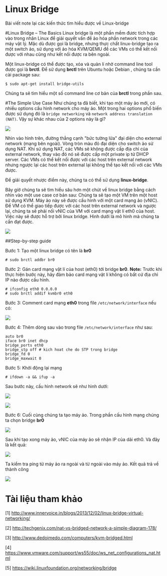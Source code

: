 Linux Bridge
========
Bài viết note lại các kiến thức tìm hiểu được về Linux-bridge

#Linux Bridge – The Basics
Linux bridge là một phần mềm đươc tích hợp vào trong nhân Linux để giải quyết vấn đề ảo hóa phần network trong các máy vật lý. Mặc dù được gọi là bridge, nhưng thực chất linux-bridge tạo ra một switch ảo, sử dụng với ảo hóa KVM/QEMU để các VMs có thể kết nối được với nhau cũng như kết nối được ra bên ngoài.

Một linux-bridge có thể được tạo, xóa và quản lí nhờ command line tool được gọi là **brctl**. Để sử dụng **brctl** trên Ubuntu hoặc Debian , chúng ta cần cài package sau: 

	$ sudo apt-get install bridge-utils

Chúng ta sẽ tìm hiểu một số command line cơ bản của **brctl** trong phần sau.

#The Simple Use Case
Như chúng ta đã biết, khi tạo một máy ảo mới, có nhiều options cấu hình network cho máy ảo. Một trong hai options phổ biến được sử dụng đó là `bridge networking` và `network address translation (NAT)`. Vậy sự khác nhau của 2 options này là gì?

![](https://github.com/vanduc95/OpenStack_Network/blob/master/img/bridge_vs_NAT.png) 

Nhìn vào hình trên, đường thẳng cạnh "bức tường lửa" đại diện cho external network (mạng bên ngoài). Vòng tròn màu đỏ đại diện cho switch ảo sử dụng NAT. Khi sử dụng NAT, các VMs sẽ không được cấp địa chỉ của external network, thay vào đó nó sẽ được cấp một private ip từ DHCP server. Các VMs có thể kết nối được với các host trên external network nhưng ngược lại các host trên external lại không thể tạo kết nối với các VMs được. 

Để giải quyết nhược điểm này, chúng ta có thể sử dụng **linux-bridge**.

Bây giờ chúng ta sẽ tìm hiểu sâu hơn một chút về linux bridge bằng cách nhìn vào một use case cơ bản sau:  Chúng ta sẽ tạo một VM trên một host sử dụng KVM. Máy ảo này sẽ được cấu hình với một card mạng ảo (vNIC). Để VM có thể giao tiếp được với các host trên external network và ngược lại, chúng ta sẽ phải nối vNIC của VM với card mạng vật lí eth0 của host. Việc này sẽ được hỗ trợ bởi linux bridge. Hình dưới là mô hình mà chúng ta cần đạt được.

![](https://github.com/vanduc95/OpenStack_Network/blob/master/img/Linux-Bridge-Simple-UseCase.png) 

##Step-by-step guide

Bước 1: Tạo một linux bridge có tên là **br0**

	# sudo brctl addbr br0

Bước 2: Gán card mạng vật lí của host (eth0) tới bridge **br0**. **Note:** Trước khi thực hiện bước này, hãy đảm bảo card mạng vật lí không có bất cứ địa chỉ IP nào được cấu hình.


	# ifconfig eth0 0.0.0.0
	# sudo brctl addif kvmbr0 eth0
	
Bước 3: Comment card mạng **eth0** trong file `/etc/network/interface` nếu có:

![](https://camo.githubusercontent.com/c2ec80f423ce391e1ec1af40e077575408340359/687474703a2f2f692e696d6775722e636f6d2f7a4534703271682e706e67) 

Bước 4: Thêm dòng sau vào trong file `/etc/network/interface` như sau:

	auto br0
	iface br0 inet dhcp
	bridge_ports eth0
	bridge_stp off # kich hoat che do STP trong bridge
	bridge_fd 0 
	bridge_maxwait 0

Bước 5: Khởi động lại mạng

	# ifdown -a && ifup -a
	
Sau bước này, cấu hình network sẽ như hình dưới:

![](https://github.com/vanduc95/OpenStack_Network/blob/master/img/ifconfig.png) 

![](https://github.com/vanduc95/OpenStack_Network/blob/master/img/brctl_show.png) 

Bước 6: Cuối cùng chúng ta tạo máy ảo. Trong phần cấu hình mạng chúng ta chọn bridge **br0**

![](https://github.com/vanduc95/OpenStack_Network/blob/master/img/create_VM.png) 

Sau khi tạo xong máy ảo, vNIC của máy ảo sẽ nhận IP của dải eth0. Và đây là kết quả:

![](https://github.com/vanduc95/OpenStack_Network/blob/master/img/result_1.png) 

Ta kiểm tra ping từ máy ảo ra ngoài và từ ngoài vào máy ảo. Kết quả trả về thành công

![](https://github.com/vanduc95/OpenStack_Network/blob/master/img/result_2.png) 

# Tài liệu tham khảo
[1] http://www.innervoice.in/blogs/2013/12/02/linux-bridge-virtual-networking/

[2] http://techgenix.com/nat-vs-bridged-network-a-simple-diagram-178/

[3] http://www.dedoimedo.com/computers/kvm-bridged.html

[4] https://www.vmware.com/support/ws55/doc/ws_net_configurations_nat.html

[5] https://wiki.linuxfoundation.org/networking/bridge





